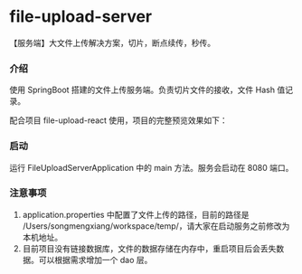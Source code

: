 # file-upload-server
【服务端】大文件上传解决方案，切片，断点续传，秒传。

### 介绍
使用 SpringBoot 搭建的文件上传服务端。负责切片文件的接收，文件 Hash 值记录。

配合项目 file-upload-react 使用，项目的完整预览效果如下：



### 启动
运行 FileUploadServerApplication 中的 main 方法。服务会启动在 8080 端口。

### 注意事项
1. application.properties 中配置了文件上传的路径，目前的路径是 /Users/songmengxiang/workspace/temp/，请大家在启动服务之前修改为本机地址。
2. 目前项目没有链接数据库，文件的数据存储在内存中，重启项目后会丢失数据。可以根据需求增加一个 dao 层。
